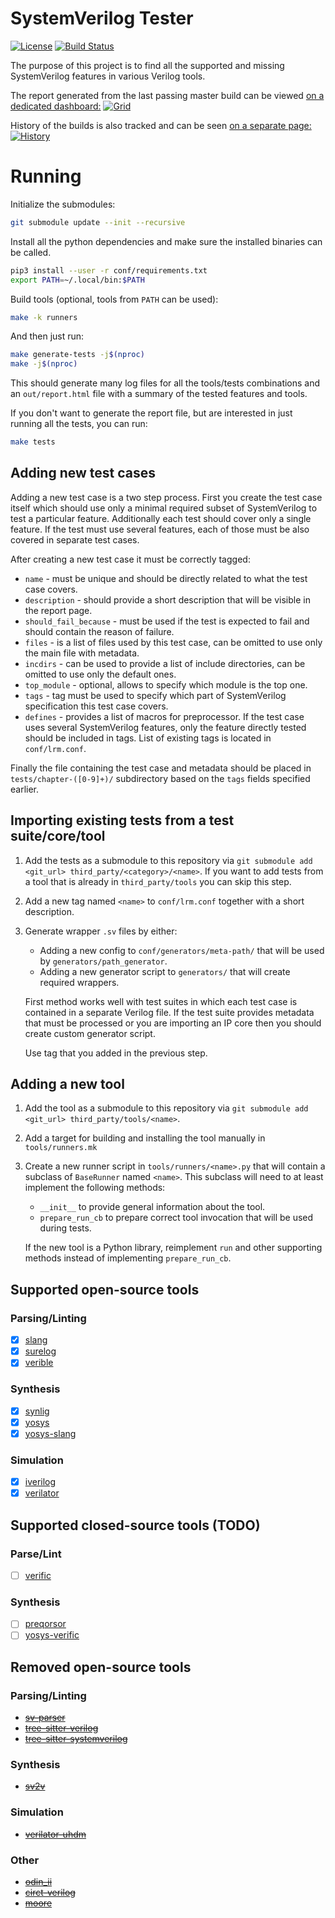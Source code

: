 # SystemVerilog Tester

[![License](https://img.shields.io/github/license/chipsalliance/sv-tests.svg)](https://github.com/chipsalliance/sv-tests/blob/master/LICENSE)
[![Build Status](https://github.com/chipsalliance/sv-tests/workflows/sv-tests-ci/badge.svg?branch=master)](https://github.com/chipsalliance/sv-tests/actions)

The purpose of this project is to find all the supported and missing SystemVerilog features in various Verilog tools.

The report generated from the last passing master build can be viewed [on a dedicated dashboard:](https://silimate.github.io/sv-tests-results/)
[![Grid](./img/sv-test-grid.png)](https://silimate.github.io/sv-tests-results/)

History of the builds is also tracked and can be seen [on a separate page:](https://silimate.github.io/sv-tests-results/history)
[![History](./img/sv-test-history.png)](https://silimate.github.io/sv-tests-results/history)

# Running

Initialize the submodules:

```bash
git submodule update --init --recursive
```

Install all the python dependencies and make sure the installed binaries can be called.

```bash
pip3 install --user -r conf/requirements.txt
export PATH=~/.local/bin:$PATH
```

Build tools (optional, tools from `PATH` can be used):

```bash
make -k runners
```

And then just run:

```bash
make generate-tests -j$(nproc)
make -j$(nproc)
```

This should generate many log files for all the tools/tests combinations and an `out/report.html` file with a summary of the tested features and tools.

If you don't want to generate the report file, but are interested in just running all the tests, you can run:

```bash
make tests
```

## Adding new test cases

Adding a new test case is a two step process.
First you create the test case itself which should use only a minimal required subset of SystemVerilog to test a particular feature.
Additionally each test should cover only a single feature.
If the test must use several features, each of those must be also covered in separate test cases.

After creating a new test case it must be correctly tagged:

* `name` - must be unique and should be directly related to what the test case covers.
* `description` - should provide a short description that will be visible in the report page.
* `should_fail_because` - must be used if the test is expected to fail and should contain the reason of failure.
* `files` - is a list of files used by this test case, can be omitted to use only the main file with metadata.
* `incdirs` - can be used to provide a list of include directories, can be omitted to use only the default ones.
* `top_module` - optional, allows to specify which module is the top one.
* `tags` - tag must be used to specify which part of SystemVerilog specification this test case covers.
* `defines` - provides a list of macros for preprocessor.
  If the test case uses several SystemVerilog features, only the feature directly tested should be included in tags.
  List of existing tags is located in `conf/lrm.conf`.

Finally the file containing the test case and metadata should be placed in `tests/chapter-([0-9]+)/` subdirectory based on the `tags` fields specified earlier.

## Importing existing tests from a test suite/core/tool

1. Add the tests as a submodule to this repository via `git submodule add <git_url> third_party/<category>/<name>`.
   If you want to add tests from a tool that is already in `third_party/tools` you can skip this step.
2. Add a new tag named `<name>` to `conf/lrm.conf` together with a short description.
3. Generate wrapper `.sv` files by either:
   * Adding a new config to `conf/generators/meta-path/` that will be used by `generators/path_generator`.
   * Adding a new generator script to `generators/` that will create required wrappers.

   First method works well with test suites in which each test case is contained in a separate Verilog file.
   If the test suite provides metadata that must be processed or you are importing an IP core then you should create custom generator script.

   Use tag that you added in the previous step.

## Adding a new tool

1. Add the tool as a submodule to this repository via `git submodule add <git_url> third_party/tools/<name>`.
2. Add a target for building and installing the tool manually in `tools/runners.mk`
3. Create a new runner script in `tools/runners/<name>.py` that will contain a subclass of `BaseRunner` named `<name>`.
   This subclass will need to at least implement the following methods:
   * `__init__` to provide general information about the tool.
   * `prepare_run_cb` to prepare correct tool invocation that will be used during tests.

   If the new tool is a Python library, reimplement `run` and other supporting methods instead of implementing `prepare_run_cb`.

## Supported open-source tools

### Parsing/Linting
- [x] [slang](https://github.com/MikePopoloski/slang)
- [x] [surelog](https://github.com/chipsalliance/Surelog)
- [x] [verible](https://github.com/google/verible)

### Synthesis
- [x] [synlig](https://github.com/chipsalliance/synlig)
- [x] [yosys](https://github.com/silimate/yosys)
- [x] [yosys-slang](https://github.com/povik/yosys-slang)

### Simulation
- [x] [iverilog](https://github.com/steveicarus/iverilog.git)
- [x] [verilator](https://github.com/verilator/verilator)

## Supported closed-source tools (TODO)

### Parse/Lint
- [ ] [verific](https://github.com/silimate/verific)

### Synthesis
- [ ] [preqorsor](https://github.com/silimate/preqorsor)
- [ ] [yosys-verific](https://github.com/silimate/yosys)

## Removed open-source tools

### Parsing/Linting
- ~~[sv-parser](https://github.com/dalance/sv-parser)~~
- ~~[tree-sitter-verilog](https://github.com/tree-sitter/tree-sitter-verilog)~~
- ~~[tree-sitter-systemverilog](https://github.com/gmlarumbe/tree-sitter-systemverilog)~~

### Synthesis
- ~~[sv2v](https://github.com/zachjs/sv2v)~~

### Simulation
- ~~[verilator-uhdm](https://github.com/antmicro/verilator)~~

### Other
- ~~[odin_ii](https://github.com/verilog-to-routing/vtr-verilog-to-routing.git)~~
- ~~[circt-verilog](https://github.com/llvm/circt)~~
- ~~[moore](http://llhd.io)~~
